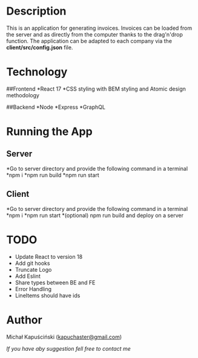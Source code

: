 # Description
This is an application for generating invoices. Invoices can be loaded from the server and as directly from the computer thanks to the drag'n'drop function.
The application can be adapted to each company via the **client/src/config.json** file.

# Technology
##Frontend
*React 17
*CSS styling with BEM styling and Atomic design methodology

##Backend
*Node
*Express
*GraphQL

# Running the App
## Server
*Go to server directory and provide the following command in a terminal
*npm i
*npm run build
*npm run start

## Client
*Go to server directory and provide the following command in a terminal
*npm i
*npm run start
*(optional) npm run build and deploy on a server

# TODO
* Update React to version 18
* Add git hooks
* Truncate Logo
* Add Eslint
* Share types between BE and FE
* Error Handling
* LineItems should have ids

# Author
Michał Kapuściński (kapuchaster@gmail.com)

_If you have aby suggestion fell free to contact me_